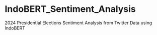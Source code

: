 # IndoBERT_Sentiment_Analysis
2024 Presidential Elections Sentiment Analysis from Twitter Data using IndoBERT
